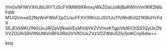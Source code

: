 Vm0xNFlWVXhUblJXYTJScFVtMW9XRmxyWkZOalJsWjBaRWhrVm1KR2NIbFdW
M1JQVmxaS2NsWnFWbFZpClJscFFXV3RhUzJSV1JuTlViRnBUQ21KRldYcFdX
SEJEVkRKU1NGUnJiRlZpVjNoeVEyMVdjVkZVVmxKTgpiVkl6V2tSS1QyUkZN
VVZOUlhSRVltNUNlVnBHUlRsUVVXOUxZVzVDZWdvS2IySnIKCnp6dw==

koq